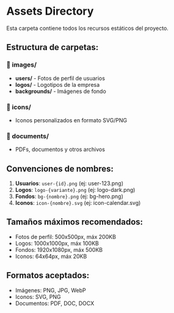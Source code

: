# Assets Directory

Esta carpeta contiene todos los recursos estáticos del proyecto.

## Estructura de carpetas:

### 📁 images/
- **users/** - Fotos de perfil de usuarios
- **logos/** - Logotipos de la empresa
- **backgrounds/** - Imágenes de fondo

### 📁 icons/
- Iconos personalizados en formato SVG/PNG

### 📁 documents/
- PDFs, documentos y otros archivos

## Convenciones de nombres:

1. **Usuarios**: `user-{id}.png` (ej: user-123.png)
2. **Logos**: `logo-{variante}.png` (ej: logo-dark.png)
3. **Fondos**: `bg-{nombre}.png` (ej: bg-hero.png)
4. **Iconos**: `icon-{nombre}.svg` (ej: icon-calendar.svg)

## Tamaños máximos recomendados:

- Fotos de perfil: 500x500px, máx 200KB
- Logos: 1000x1000px, máx 100KB
- Fondos: 1920x1080px, máx 500KB
- Iconos: 64x64px, máx 20KB

## Formatos aceptados:

- Imágenes: PNG, JPG, WebP
- Iconos: SVG, PNG
- Documentos: PDF, DOC, DOCX